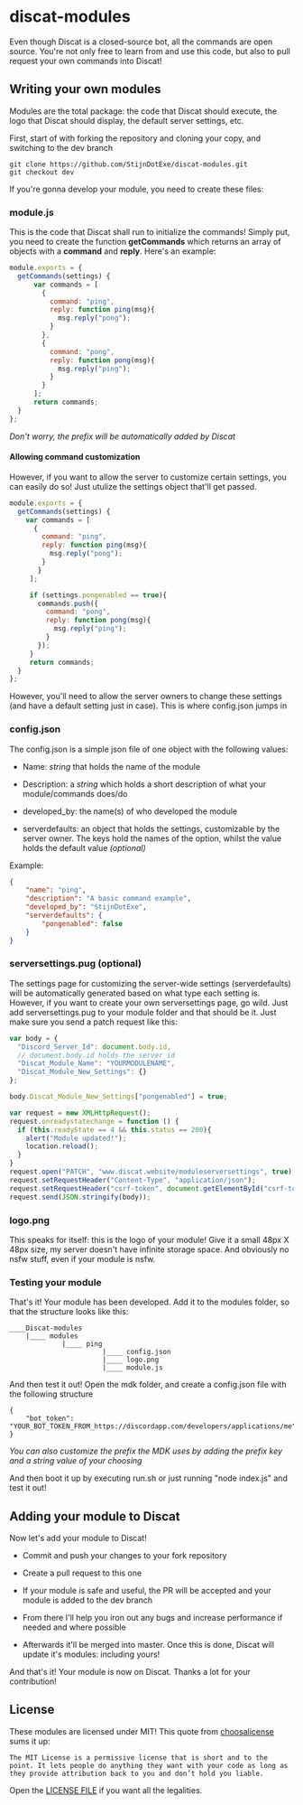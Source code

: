 # discat-modules

Even though Discat is a closed-source bot, all the commands are open source. You're not only free to learn from and use this code, but also to pull request your own commands into Discat!

## Writing your own modules

Modules are the total package: the code that Discat should execute, the logo that Discat should display, the default server settings, etc.

First, start of with forking the repository and cloning your copy, and switching to the dev branch

```
git clone https://github.com/StijnDotExe/discat-modules.git
git checkout dev
```

If you're gonna develop your module, you need to create these files:

### module.js

This is the code that Discat shall run to initialize the commands! Simply put, you need to create the function **getCommands** which returns an array of objects with a **command** and **reply**. Here's an example:

```javascript
module.exports = {
  getCommands(settings) {
      var commands = [
        {
          command: "ping",
          reply: function ping(msg){
            msg.reply("pong");
          }
        },
        {
          command: "pong",
          reply: function pong(msg){
            msg.reply("ping");
          }
        }
      ];
      return commands;
  }
};
```

*Don't worry, the prefix will be automatically added by Discat*

#### Allowing command customization

However, if you want to allow the server to customize certain settings, you can easily do so! Just utulize the settings object that'll get passed.

```javascript
module.exports = {
  getCommands(settings) {
    var commands = [
      {
        command: "ping",
        reply: function ping(msg){
          msg.reply("pong");
        }
       }
     ];

     if (settings.pongenabled == true){ 
       commands.push({
         command: "pong",
         reply: function pong(msg){
           msg.reply("ping");
         }
       });
     }
     return commands;
  }
};
```

However, you'll need to allow the server owners to change these settings (and have a default setting just in case). This is where config.json jumps in

### config.json

The config.json is a simple json file of one object with the following values:

- Name: *string* that holds the name of the module

- Description: a *string* which holds a  short description of what your module/commands does/do

- developed_by: the name(s) of who developed the module

- serverdefaults: an object that holds the settings, customizable by the server owner. The keys hold the names of the option, whilst the value holds the default value *(optional)*

Example:

```json
{
    "name": "ping",
    "description": "A basic command example",
    "developed_by": "StijnDotExe",
    "serverdefaults": {
        "pongenabled": false
    }
}
```

### serversettings.pug (optional)

The settings page for customizing the server-wide settings (serverdefaults) will be automatically generated based on what type each setting is. However, if you want to create your own serversettings page, go wild. Just add serversettings.pug to your module folder and that should be it. Just make sure you send a patch request like this:

```javascript
var body = {
  "Discord_Server_Id": document.body.id,
  // document.body.id holds the server id
  "Discat_Module_Name": "YOURMODULENAME",
  "Discat_Module_New_Settings": {}
};

body.Discat_Module_New_Settings["pongenabled"] = true;

var request = new XMLHttpRequest();
request.onreadystatechange = function () {
  if (this.readyState == 4 && this.status == 200){
    alert("Module updated!");
    location.reload();
  }
}
request.open("PATCH", "www.discat.website/moduleserversettings", true);
request.setRequestHeader("Content-Type", "application/json");
request.setRequestHeader("csrf-token", document.getElementById("csrf-token").content);
request.send(JSON.stringify(body));
```

### logo.png

This speaks for itself: this is the logo of your module! Give it a small 48px X 48px size, my server doesn't have infinite storage space. And obviously no nsfw stuff, even if your module is nsfw.

### Testing your module

That's it! Your module has been developed. Add it to the modules folder, so that the structure looks like this:

```
____Discat-modules
    |____ modules
             |____ ping
                       |____ config.json
                       |____ logo.png
                       |____ module.js
```

And then test it out! Open the mdk folder, and create a config.json file with the following structure

```
{
    "bot_token": "YOUR_BOT_TOKEN_FROM_https://discordapp.com/developers/applications/me"
}
```

*You can also customize the prefix the MDK uses by adding the prefix key and a string value of your choosing*

And then boot it up by executing run.sh or just running "node index.js" and test it out!



## Adding your module to Discat

Now let's add your module to Discat! 

- Commit and push your changes to your fork repository

- Create a pull request to this one

- If your module is safe and useful, the PR will be accepted and your module is added to the dev branch

- From there I'll help you iron out any bugs and increase performance if needed and where possible

- Afterwards it'll be merged into master. Once this is done, Discat will update it's modules: including yours!

And that's it! Your module is now on Discat. Thanks a lot for your contribution!



## License

These modules are  licensed under MIT! This quote from [choosalicense](https://choosealicense.com/) sums it up:

```
The MIT License is a permissive license that is short and to the point. It lets people do anything they want with your code as long as they provide attribution back to you and don’t hold you liable.
```

Open the [LICENSE FILE](/LICENSE.md) if you want all the legalities.